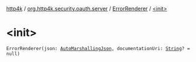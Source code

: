 [http4k](../../index.md) / [org.http4k.security.oauth.server](../index.md) / [ErrorRenderer](index.md) / [&lt;init&gt;](./-init-.md)

# &lt;init&gt;

`ErrorRenderer(json: `[`AutoMarshallingJson`](../../org.http4k.format/-auto-marshalling-json/index.md)`, documentationUri: `[`String`](https://kotlinlang.org/api/latest/jvm/stdlib/kotlin/-string/index.html)`? = null)`